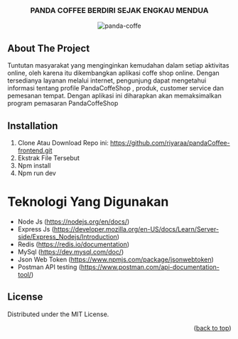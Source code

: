 <div id="top"></div>
<!--
*** Thanks for checking out the Best-README-Template. If you have a suggestion
*** that would make this better, please fork the repo and create a pull request
*** or simply open an issue with the tag "enhancement".
*** Don't forget to give the project a star!
*** Thanks again! Now go create something AMAZING! 😄
-->

<!-- PROJECT SHIELDS -->
<!--
*** I'm using markdown "reference style" links for readability.
*** Reference links are enclosed in brackets [ ] instead of parentheses ( ).
*** See the bottom of this document for the declaration of the reference variables
*** for contributors-url, forks-url, etc. This is an optional, concise syntax you may use.
*** https://www.markdownguide.org/basic-syntax/#reference-style-links
-->

<!-- PROJECT LOGO -->
<br />
<div align="center">
  </a>
  <h3 align="center">PANDA COFFEE BERDIRI SEJAK ENGKAU MENDUA</h3>
</div>

<p align="center">
  <img src='https://i.postimg.cc/bJWkbY8F/panda-coffe.png' border='0' alt='panda-coffe'/>
</p>

<!-- ABOUT THE PROJECT -->

## About The Project

Tuntutan masyarakat yang menginginkan kemudahan dalam setiap aktivitas online, oleh karena itu dikembangkan aplikasi coffe shop online. Dengan tersedianya layanan melalui internet, pengunjung dapat mengetahui informasi tentang profile PandaCoffeShop , produk, customer service dan pemesanan tempat. Dengan aplikasi ini diharapkan akan memaksimalkan program pemasaran PandaCoffeShop

## Installation

1. Clone Atau Download Repo ini:
   https://github.com/riyaraa/pandaCoffee-frontend.git
2. Ekstrak File Tersebut
3. Npm install
4. Npm run dev

# Teknologi Yang Digunakan

- Node Js (https://nodejs.org/en/docs/)
- Express Js (https://developer.mozilla.org/en-US/docs/Learn/Server-side/Express_Nodejs/Introduction)
- Redis (https://redis.io/documentation)
- MySql (https://dev.mysql.com/doc/)
- Json Web Token (https://www.npmjs.com/package/jsonwebtoken)
- Postman API testing (https://www.postman.com/api-documentation-tool/)



## License

Distributed under the MIT License.

<!-- CONTACT -->
<p align="right">(<a href="#top">back to top</a>)</p>
